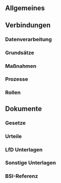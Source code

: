## Allgemeines

## Verbindungen
### Datenverarbeitung
### Grundsätze
### Maßnahmen
### Prozesse
### Rollen

## Dokumente
### Gesetze
### Urteile
### LfD Unterlagen
### Sonstige Unterlagen
### BSI-Referenz